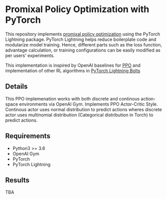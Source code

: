# Promixal Policy Optimization with PyTorch  
This repository implements [promixal policy optimization](https://arxiv.org/abs/1707.06347) using the PyTorch Lightning package. PyTorch Lightning helps reduce boilerplate code and modularize model training. Hence, different parts such as the loss function, advantage calculation, or training configurations can be easily modified as per users' experiments. 

This implementation is inspired by OpenAI baselines for [PPO](https://github.com/openai/baselines/tree/master/baselines/ppo2) and implementation 
of other RL algorithms in [PyTorch Lightning Bolts](https://github.com/PyTorchLightning/pytorch-lightning-bolts/)

## Details 
This PPO implemenation works with both discrete and continous action-space environments via OpenAI Gym. Implements PPO Actor-Critic Style. Continous actor uses normal distribution to predict actions wheres discrete actor uses multinomial distribution (Categorical distribution in Torch) to predict actions. 


## Requirements 
* Python3 >= 3.6 
* OpenAI Gym 
* PyTorch
* PyTorch Lightning 

## Results 
TBA
